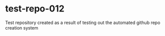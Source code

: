 # test-repo-012
Test repository created as a result of testing out the automated github repo creation system
